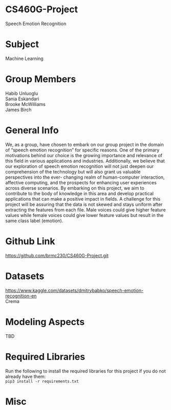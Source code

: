 # CS460G-Project
Speech Emotion Recognition

Subject
=======
Machine Learning 

Group Members
=============
Habib Unluoglu  
Sania Eskandari  
Brooke McWilliams  
James Birch  

General Info
===========
We, as a group, have chosen to embark on our group project in the domain of “speech 
emotion recognition” for specific reasons. One of the primary motivations behind our choice is 
the growing importance and relevance of this field in various applications and industries. 
Additionally, we believe that our exploration of speech emotion recognition will not just deepen 
our comprehension of the technology but will also grant us valuable perspectives into the ever-
changing realm of human-computer interaction, affective computing, and the prospects for 
enhancing user experiences across diverse scenarios. By embarking on this project, we aim to 
contribute to the body of knowledge in this area and develop practical applications that can 
make a positive impact in fields. A challenge for this project will be assuring that the data is not 
skewed and stays uniform after extracting the features from each file. Male voices could give 
higher feature values while female voices could give lower feature values but result in the same 
class label (emotion).

Github Link
===========
https://github.com/brmc230/CS460G-Project.git

Datasets
========
https://www.kaggle.com/datasets/dmitrybabko/speech-emotion-recognition-en  
Crema

Modeling Aspects
================
TBD

Required Libraries
==================
Run the following to install the required libraries for this project if you do not already have them:  
`pip3 install -r requirements.txt` 

Misc
====
